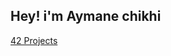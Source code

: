 <h2 align="left">Hey! i'm Aymane chikhi</h2>
</div>

[42 Projects](https://github.com/aychikhi?tab=repositories&q=42-&type=&language=&sort=)
